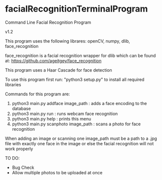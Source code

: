 # facialRecognitionTerminalProgram
Command Line Facial Recognition Program

v1.2

This program uses the following librares: openCV, numpy, dlib, face_recognition

face_recognition is a facial recognition wrapper for dlib which can be found at:
https://github.com/ageitgey/face_recognition

This program uses a Haar Cascade for face detection

To use this program first run: "python3 setup.py" to install all
required libraries

Commands for this program are:

1. python3 main.py addface image_path : adds a face encoding to the database
2. python3 main.py run : runs webcam face recognition
3. python3 main.py help : prints this menu
4. python3 main.py scanphoto image_path : scans a photo for face recognition

When adding an image or scanning one
image_path must be a path to a .jpg file with exactly
one face in the image or else the facial recognition will not work properly

TO DO:
- Bug Check
- Allow multiple photos to be uploaded at once
